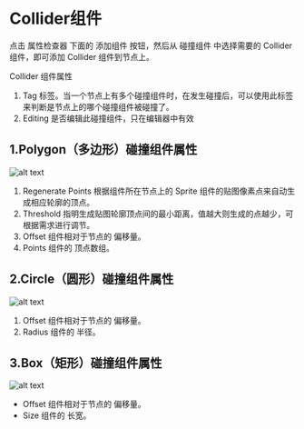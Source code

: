 
# Collider组件
点击 属性检查器 下面的 添加组件 按钮，然后从 碰撞组件 中选择需要的 Collider 组件，即可添加 Collider 组件到节点上。

Collider 组件属性
1. Tag 标签。当一个节点上有多个碰撞组件时，在发生碰撞后，可以使用此标签来判断是节点上的哪个碰撞组件被碰撞了。
2. Editing	是否编辑此碰撞组件，只在编辑器中有效

## 1.Polygon（多边形）碰撞组件属性
![alt text](https://docs.cocos.com/creator/2.4/manual/assets/polygon.BOSDMbt7.png)

1. Regenerate Points	根据组件所在节点上的 Sprite 组件的贴图像素点来自动生成相应轮廓的顶点。
2. Threshold	指明生成贴图轮廓顶点间的最小距离，值越大则生成的点越少，可根据需求进行调节。
3. Offset	 组件相对于节点的 偏移量。
4. Points	组件的 顶点数组。

## 2.Circle（圆形）碰撞组件属性
![alt text](https://docs.cocos.com/creator/2.4/manual/assets/circle.BX1vsip1.png)

1. Offset 组件相对于节点的 偏移量。
2. Radius 组件的 半径。

## 3.Box（矩形）碰撞组件属性
![alt text](https://docs.cocos.com/creator/2.4/manual/assets/box.dgiLmxWr.png)

- Offset 组件相对于节点的 偏移量。
- Size 组件的 长宽。


